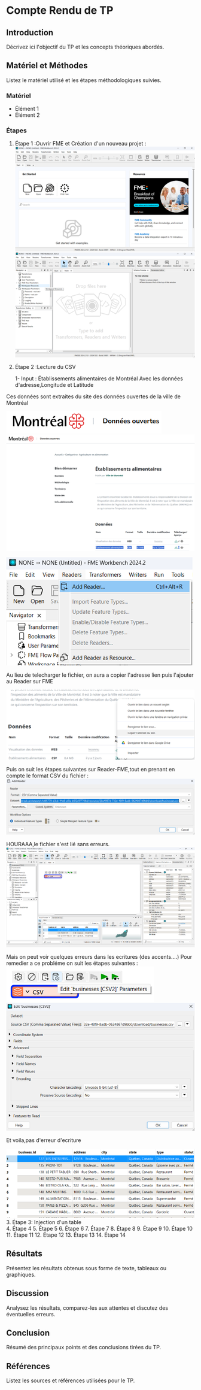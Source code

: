 # Compte Rendu de TP

## Introduction
Décrivez ici l'objectif du TP et les concepts théoriques abordés.

## Matériel et Méthodes
Listez le matériel utilisé et les étapes méthodologiques suivies.

### Matériel
- Élément 1
- Élément 2

### Étapes
1. Étape 1 :Ouvrir FME et Création d'un nouveau projet :
![alt text](image.png)
![alt text](image-1.png)
2. Étape 2 :Lecture du CSV 

   1- Input : Établissements alimentaires de Montréal 
Avec les données d'adresse,Longitude et Latitude

Ces données sont extraites du site des données ouvertes de la ville de Montréal

![alt text](image-4.png)
![alt text](image-3.png)

   ![alt text](image-2.png)

   Au lieu de telecharger le fichier, on aura a copier l'adresse lien puis l'ajouter au Reader sur FME

   ![alt text](image-5.png)

Puis on suit les étapes suivantes sur Reader-FME,tout en prenant en compte le format CSV du fichier :
![alt text](image-7.png)

HOURAAA,le fichier s'est lié sans erreurs.
![alt text](image-9.png)

Mais on peut voir quelques erreurs dans les ecritures (des accents....)
Pour remedier a ce probléme on suit les étapes suivantes :
![alt text](image-10.png)
![alt text](image-11.png)

Et voila,pas d'erreur d'ecriture 


![alt text](image-12.png)
3. Étape 3: Injection d'un table    
4. Étape 4
5. Étape 5
6. Étape 6
7. Étape 7
8. Étape 8
9. Étape 9
10. Étape 10
11. Étape 11
12. Étape 12
13. Étape 13
14. Étape 14

## Résultats
Présentez les résultats obtenus sous forme de texte, tableaux ou graphiques.

## Discussion
Analysez les résultats, comparez-les aux attentes et discutez des éventuelles erreurs.

## Conclusion
Résumé des principaux points et des conclusions tirées du TP.

## Références
Listez les sources et références utilisées pour le TP.

